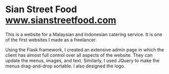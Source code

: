 # Sian Street Food www.sianstreetfood.com
This is a website for a Malaysian and Indonesian catering service. It is one of the first websites I made as a freelancer. 

Using the Flask framework, I created an extensive admin page in which the client has almost full control over all aspects of the website. They can update the menus, images, and text. Similarly, I used JQuery to make the menus drag-and-drop sortable. I also designed the logo. 
